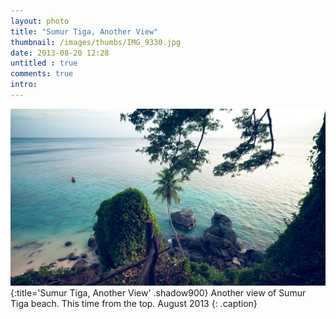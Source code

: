 ```yaml
---
layout: photo
title: "Sumur Tiga, Another View"
thumbnail: /images/thumbs/IMG_9330.jpg 
date: 2013-08-20 12:28
untitled : true
comments: true
intro: 
---
```

[![image](/images/IMG_9330.jpg)](http://www.flickr.com/photos/fajarnurdiansyah/9549285417/)
{:title='Sumur Tiga, Another View' .shadow900}
Another view of Sumur Tiga beach. This time from the top. August 2013
{: .caption}

